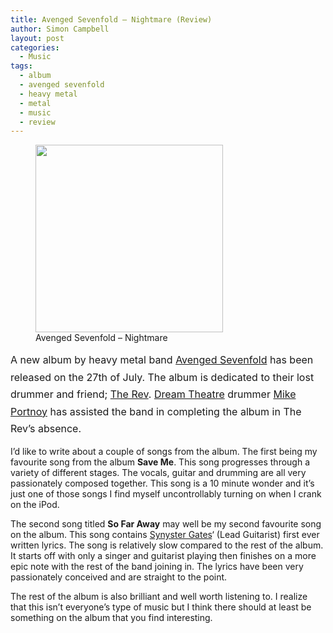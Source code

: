 ```yaml
---
title: Avenged Sevenfold – Nightmare (Review)
author: Simon Campbell
layout: post
categories:
  - Music
tags:
  - album
  - avenged sevenfold
  - heavy metal
  - metal
  - music
  - review
---
```

<div>
  <figure style="width: 300px;" class="wp-caption alignright"><img alt="" src="http://upload.wikimedia.org/wikipedia/en/d/df/Avenged_Sevenfold_-_Nightmare.png" width="300" height="300" /><figcaption class="wp-caption-text">Avenged Sevenfold &#8211; Nightmare</figcaption></figure> 
  
  <p>
    <span style="line-height: 1.714285714; font-size: 1rem;">A new album by heavy metal band </span><a style="line-height: 1.714285714; font-size: 1rem;" title="Avenged Sevenfold" href="http://en.wikipedia.org/wiki/Avenged_Sevenfold">Avenged Sevenfold</a><span style="line-height: 1.714285714; font-size: 1rem;"> has been released on the 27th of July. The album is dedicated to their lost drummer and friend; </span><a style="line-height: 1.714285714; font-size: 1rem;" title="The Rev" href="http://en.wikipedia.org/wiki/The_Rev">The Rev</a><span style="line-height: 1.714285714; font-size: 1rem;">. </span><a style="line-height: 1.714285714; font-size: 1rem;" title="Dream Theatre" href="http://en.wikipedia.org/wiki/Dream_Theater">Dream Theatre</a><span style="line-height: 1.714285714; font-size: 1rem;"> drummer </span><a style="line-height: 1.714285714; font-size: 1rem;" title="Mike Portnoy" href="http://en.wikipedia.org/wiki/Mike_Portnoy">Mike Portnoy</a><span style="line-height: 1.714285714; font-size: 1rem;"> has assisted the band in completing the album in The Rev’s absence.</span>
  </p>
</div>

I’d like to write about a couple of songs from the album. The first being my favourite song from the album **Save Me**. This song progresses through a variety of different stages. The vocals, guitar and drumming are all very passionately composed together. This song is a 10 minute wonder and it’s just one of those songs I find myself uncontrollably turning on when I crank on the iPod.

The second song titled **So Far Away** may well be my second favourite song on the album. This song contains [Synyster Gates][1]‘ (Lead Guitarist) first ever written lyrics. The song is relatively slow compared to the rest of the album. It starts off with only a singer and guitarist playing then finishes on a more epic note with the rest of the band joining in. The lyrics have been very passionately conceived and are straight to the point.

The rest of the album is also brilliant and well worth listening to. I realize that this isn’t everyone’s type of music but I think there should at least be something on the album that you find interesting.

 [1]: http://en.wikipedia.org/wiki/Synyster_Gates "Synyster Gates"
